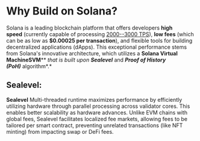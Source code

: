 **Why Build on Solana?**
========================

Solana is a leading blockchain platform that offers developers **high speed** (currently capable of processing [2000--3000 TPS](https://explorer.solana.com/)), **low fees** (which can be as low as **$0.00025 per transaction**), and flexible tools for building decentralized applications (dApps). This exceptional performance stems from Solana's innovative architecture, which utilizes a **Solana Virtual MachineSVM**** *that is built upon* ***Sealevel*** and ***Proof of History (PoH)*** algorithm*.*


Sealevel:
---------------------------------------------------------------------------

**Sealevel** Multi-threaded runtime maximizes performance by efficiently utilizing hardware through parallel processing across validator cores. This enables better scalability as hardware advances. Unlike EVM chains with global fees, Sealevel facilitates localized fee markets, allowing fees to be tailored per smart contract, preventing unrelated transactions (like NFT minting) from impacting swap or DeFi fees.